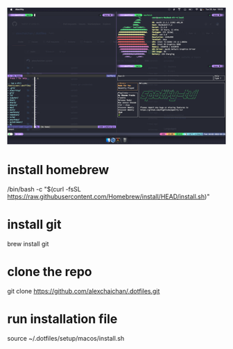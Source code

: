 ![Screenshot](./screenshot.png)


# install homebrew

/bin/bash -c "$(curl -fsSL https://raw.githubusercontent.com/Homebrew/install/HEAD/install.sh)"

# install git
brew install git

# clone the repo 

git clone https://github.com/alexchaichan/.dotfiles.git

# run installation file
source ~/.dotfiles/setup/macos/install.sh

